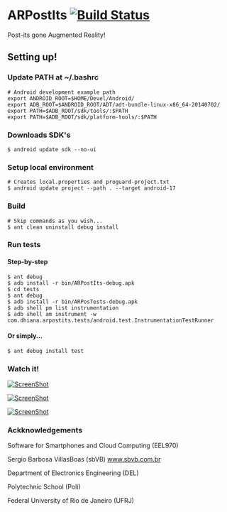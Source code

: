 ARPostIts [![Build Status](https://travis-ci.org/dhiana/ARPostIts.svg?branch=master)](https://travis-ci.org/dhiana/ARPostIts)
=========

Post-its gone Augmented Reality!

Setting up!
-----------

### Update PATH at ~/.bashrc

    # Android development example path
    export ANDROID_ROOT=$HOME/Devel/Android/
    export ADB_ROOT=$ANDROID_ROOT/ADT/adt-bundle-linux-x86_64-20140702/
    export PATH=$ADB_ROOT/sdk/tools/:$PATH
    export PATH=$ADB_ROOT/sdk/platform-tools/:$PATH

### Downloads SDK's

    $ android update sdk --no-ui

### Setup local environment

    # Creates local.properties and proguard-project.txt
    $ android update project --path . --target android-17

### Build

    # Skip commands as you wish...
    $ ant clean uninstall debug install

### Run tests

#### Step-by-step
    $ ant debug
    $ adb install -r bin/ARPostIts-debug.apk
    $ cd tests
    $ ant debug
    $ adb install -r bin/ARPosTests-debug.apk
    $ adb shell pm list instrumentation
    $ adb shell am instrument -w com.dhiana.arpostits.tests/android.test.InstrumentationTestRunner


#### Or simply...
    $ ant debug install test

### Watch it!

[![ScreenShot](https://img.youtube.com/vi/VVSMlZFBCOY/0.jpg)](https://www.youtube.com/watch?v=VVSMlZFBCOY)

[![ScreenShot](https://img.youtube.com/vi/ek7FqlI_qXc/0.jpg)](https://www.youtube.com/watch?v=ek7FqlI_qXc)

[![ScreenShot](https://img.youtube.com/vi/W-cvMmoulhc/0.jpg)](https://www.youtube.com/watch?v=W-cvMmoulhc)

### Ackknowledgements

Software for Smartphones and Cloud Computing (EEL970)

Sergio Barbosa Villas­Boas (sbVB)	www.sbvb.com.br

Department of Electronics Engineering (DEL)

Polytechnic School (Poli)

Federal University of Rio de Janeiro (UFRJ)  
